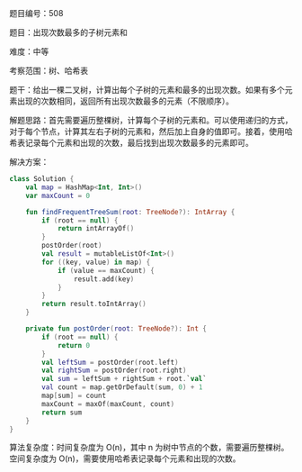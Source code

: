 题目编号：508

题目：出现次数最多的子树元素和

难度：中等

考察范围：树、哈希表

题干：给出一棵二叉树，计算出每个子树的元素和最多的出现次数。如果有多个元素出现的次数相同，返回所有出现次数最多的元素（不限顺序）。

解题思路：首先需要遍历整棵树，计算每个子树的元素和。可以使用递归的方式，对于每个节点，计算其左右子树的元素和，然后加上自身的值即可。接着，使用哈希表记录每个元素和出现的次数，最后找到出现次数最多的元素即可。

解决方案：

```kotlin
class Solution {
    val map = HashMap<Int, Int>()
    var maxCount = 0

    fun findFrequentTreeSum(root: TreeNode?): IntArray {
        if (root == null) {
            return intArrayOf()
        }
        postOrder(root)
        val result = mutableListOf<Int>()
        for ((key, value) in map) {
            if (value == maxCount) {
                result.add(key)
            }
        }
        return result.toIntArray()
    }

    private fun postOrder(root: TreeNode?): Int {
        if (root == null) {
            return 0
        }
        val leftSum = postOrder(root.left)
        val rightSum = postOrder(root.right)
        val sum = leftSum + rightSum + root.`val`
        val count = map.getOrDefault(sum, 0) + 1
        map[sum] = count
        maxCount = maxOf(maxCount, count)
        return sum
    }
}
```

算法复杂度：时间复杂度为 O(n)，其中 n 为树中节点的个数，需要遍历整棵树。空间复杂度为 O(n)，需要使用哈希表记录每个元素和出现的次数。